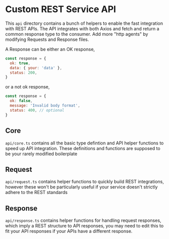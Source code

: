 # Custom REST Service API

This `api` directory contains a bunch of helpers to enable the fast integration with REST APIs. The API integrates with both Axios and fetch and return a common response type to the consumer. Add more "http agents" by modifying Requests and Response files.

A Response can be either an OK response,

```js
const response = {
  ok: true,
  data: { your: 'data' },
  status: 200,
}
```

or a not ok response,

```js
const response = {
  ok: false,
  message: 'Invalid body format',
  status: 400, // optional
}
```

## Core

`api/core.ts` contains all the basic type defintion and API helper functions to speed up API integration. These definitions and functions are supposed to be your rarely modified boilerplate

## Request

`api/request.ts` contains helper functions to quickly build REST integrations, however these won't be particularly useful if your service doesn't strictly adhere to the REST standards

## Response

`api/response.ts` contains helper functions for handling request responses, which imply a REST structure to API responses, you may need to edit this to fit your API responses if your APIs have a different response.
